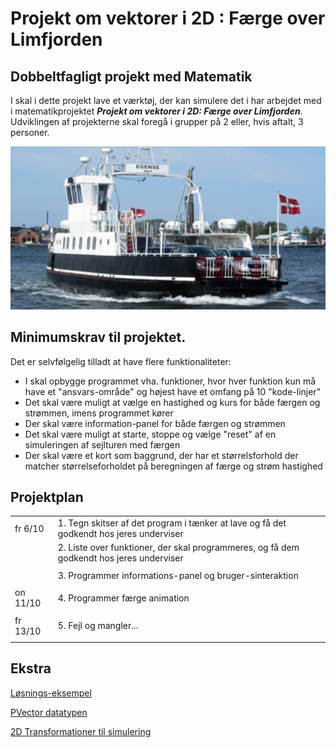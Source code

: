 # Projekt om vektorer i 2D : Færge over Limfjorden 
## Dobbeltfagligt projekt med Matematik

I skal i dette projekt lave et værktøj, der kan simulere det i har arbejdet med i matematikprojektet ***Projekt om vektorer i 2D: Færge over Limfjorden***.
Udviklingen af projekterne skal foregå i grupper på 2 eller, hvis aftalt, 3 personer.

![faerge.png](faerge.png)

## Minimumskrav til projektet. 
Det er selvfølgelig tilladt at have flere funktionaliteter:
- I skal opbygge programmet vha. funktioner, hvor hver funktion kun må have et "ansvars-område" og højest have et omfang på 10 "kode-linjer"
- Det skal være muligt at vælge en hastighed og kurs for både færgen og strømmen, imens programmet kører 
- Der skal være information-panel for både færgen og strømmen
- Det skal være muligt at starte, stoppe og vælge "reset" af en simuleringen af sejlturen med færgen
- Der skal være et kort som baggrund, der har et størrelsforhold der matcher størrelseforholdet på beregningen af færge og strøm hastighed

## Projektplan

|              |                                                                                                 |
|--------------|-------------------------------------------------------------------------------------------------|
| fr 6/10      | 1. Tegn skitser af det program i tænker at lave og få det godkendt hos jeres underviser         |
|              | 2. Liste over funktioner, der skal programmeres, og få dem godkendt hos jeres underviser        |
|              |                                                                                                 |
|              | 3. Programmer informations-panel og bruger-sinteraktion                                          |
|              |                                                                                                 |
| on 11/10     | 4. Programmer færge animation                                                                   |
|              |                                                                                                 |
| fr 13/10     | 5. Fejl og mangler...                                                                           |
|              |                                                                                                 |

## Ekstra

[Løsnings-eksempel](projekt1eksempel.md)

[PVector datatypen](https://processing.org/reference/PVector.html)

[2D Transformationer til simulering](https://processing.org/tutorials/transform2d)